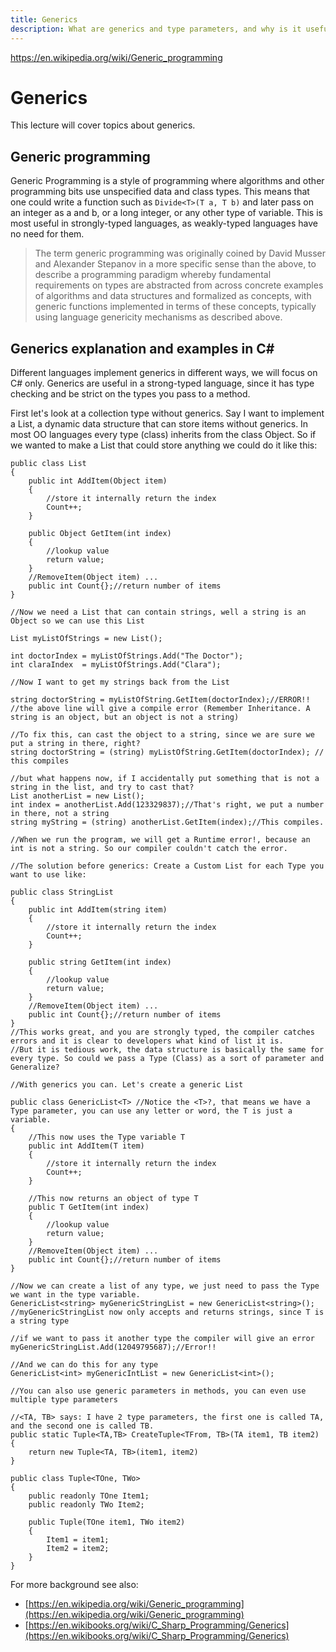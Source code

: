 ```yaml
---
title: Generics
description: What are generics and type parameters, and why is it useful?
---
```

https://en.wikipedia.org/wiki/Generic_programming
# Generics

This lecture will cover topics about generics.

## Generic programming
Generic Programming is a style of programming where algorithms and other programming bits use unspecified data and class types. This means that one could write a function such as `Divide<T>(T a, T b)` and later pass on an integer as a and b, or a long integer, or any other type of variable. This is most useful in strongly-typed languages, as weakly-typed languages have no need for them.

>The term generic programming was originally coined by David Musser and Alexander Stepanov in a more specific sense than the above, to describe a programming paradigm whereby fundamental requirements on types are abstracted from across concrete examples of algorithms and data structures and formalized as concepts, with generic functions implemented in terms of these concepts, typically using language genericity mechanisms as described above.

## Generics explanation and examples in C#
Different languages implement generics in different ways, we will focus on C# only.
Generics are useful in a strong-typed language, since it has type checking and be strict on the types you pass to a method.

First let's look at a collection type without generics. Say I want to implement a List, a dynamic data structure that can store items without generics. In most OO languages every type (class) inherits from the class Object. So if we wanted to make a List that could store anything we could do it like this:
``` Csharp
public class List
{
    public int AddItem(Object item)
    {
        //store it internally return the index
        Count++;
    }

    public Object GetItem(int index)
    {
        //lookup value
        return value;
    }
    //RemoveItem(Object item) ...
    public int Count{};//return number of items
}

//Now we need a List that can contain strings, well a string is an Object so we can use this List

List myListOfStrings = new List();

int doctorIndex = myListOfStrings.Add("The Doctor");
int claraIndex  = myListOfStrings.Add("Clara");

//Now I want to get my strings back from the List

string doctorString = myListOfString.GetItem(doctorIndex);//ERROR!!
//the above line will give a compile error (Remember Inheritance. A string is an object, but an object is not a string)

//To fix this, can cast the object to a string, since we are sure we put a string in there, right?
string doctorString = (string) myListOfString.GetItem(doctorIndex); // this compiles

//but what happens now, if I accidentally put something that is not a string in the list, and try to cast that?
List anotherList = new List();
int index = anotherList.Add(123329837);//That's right, we put a number in there, not a string
string myString = (string) anotherList.GetItem(index);//This compiles.

//When we run the program, we will get a Runtime error!, because an int is not a string. So our compiler couldn't catch the error.

//The solution before generics: Create a Custom List for each Type you want to use like:

public class StringList
{
    public int AddItem(string item)
    {
        //store it internally return the index
        Count++;
    }

    public string GetItem(int index)
    {
        //lookup value
        return value;
    }
    //RemoveItem(Object item) ...
    public int Count{};//return number of items
}
//This works great, and you are strongly typed, the compiler catches errors and it is clear to developers what kind of list it is.
//But it is tedious work, the data structure is basically the same for every type. So could we pass a Type (Class) as a sort of parameter and Generalize?

//With generics you can. Let's create a generic List

public class GenericList<T> //Notice the <T>?, that means we have a Type parameter, you can use any letter or word, the T is just a variable.
{
    //This now uses the Type variable T
    public int AddItem(T item)
    {
        //store it internally return the index
        Count++;
    }

    //This now returns an object of type T
    public T GetItem(int index)
    {
        //lookup value
        return value;
    }
    //RemoveItem(Object item) ...
    public int Count{};//return number of items
}

//Now we can create a list of any type, we just need to pass the Type we want in the type variable.
GenericList<string> myGenericStringList = new GenericList<string>();
//myGenericStringList now only accepts and returns strings, since T is a string type

//if we want to pass it another type the compiler will give an error
myGenericStringList.Add(12049795687);//Error!!

//And we can do this for any type
GenericList<int> myGenericIntList = new GenericList<int>();

//You can also use generic parameters in methods, you can even use multiple type parameters

//<TA, TB> says: I have 2 type parameters, the first one is called TA, and the second one is called TB.
public static Tuple<TA,TB> CreateTuple<TFrom, TB>(TA item1, TB item2)
{
    return new Tuple<TA, TB>(item1, item2)
}

public class Tuple<TOne, TWo>
{
    public readonly TOne Item1;
    public readonly TWo Item2;

    public Tuple(TOne item1, TWo item2)
    {
        Item1 = item1;
        Item2 = item2;
    }
}

```


For more background see also: 
- [https://en.wikipedia.org/wiki/Generic_programming](https://en.wikipedia.org/wiki/Generic_programming)
- [https://en.wikibooks.org/wiki/C_Sharp_Programming/Generics](https://en.wikibooks.org/wiki/C_Sharp_Programming/Generics)